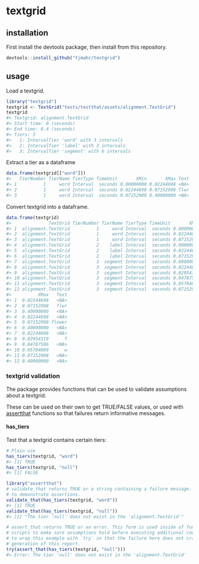 
<!-- README.md is generated from README.Rmd. Please edit that file -->
textgrid
========

installation
------------

First install the devtools package, then install from this repository.

``` r
devtools::install_github("tjmahr/textgrid")
```

usage
-----

Load a textgrid.

``` r
library("textgrid")
textgrid <- TextGrid("tests/testthat/assets/alignment.TextGrid")
textgrid
#> Textgrid: alignment.TextGrid
#> Start time: 0 (seconds)
#> End time: 0.4 (seconds)
#> Tiers: 3
#>   1: IntervalTier 'word' with 3 intervals
#>   2: IntervalTier 'label' with 3 intervals
#>   3: IntervalTier 'segment' with 6 intervals
```

Extract a tier as a dataframe

``` r
data.frame(textgrid[["word"]])
#>   TierNumber TierName TierType TimeUnit       XMin       XMax Text
#> 1          1     word Interval  seconds 0.00000000 0.02244698 <NA>
#> 2          1     word Interval  seconds 0.02244698 0.07152908 flwr
#> 3          1     word Interval  seconds 0.07152908 0.40000000 <NA>
```

Convert textgrid into a dataframe.

``` r
data.frame(textgrid)
#>              TextGrid TierNumber TierName TierType TimeUnit       XMin
#> 1  alignment.TextGrid          1     word Interval  seconds 0.00000000
#> 2  alignment.TextGrid          1     word Interval  seconds 0.02244698
#> 3  alignment.TextGrid          1     word Interval  seconds 0.07152908
#> 4  alignment.TextGrid          2    label Interval  seconds 0.00000000
#> 5  alignment.TextGrid          2    label Interval  seconds 0.02244698
#> 6  alignment.TextGrid          2    label Interval  seconds 0.07152908
#> 7  alignment.TextGrid          3  segment Interval  seconds 0.00000000
#> 8  alignment.TextGrid          3  segment Interval  seconds 0.02244698
#> 9  alignment.TextGrid          3  segment Interval  seconds 0.02954319
#> 10 alignment.TextGrid          3  segment Interval  seconds 0.04787506
#> 11 alignment.TextGrid          3  segment Interval  seconds 0.05704099
#> 12 alignment.TextGrid          3  segment Interval  seconds 0.07152908
#>          XMax   Text
#> 1  0.02244698   <NA>
#> 2  0.07152908   flwr
#> 3  0.40000000   <NA>
#> 4  0.02244698   <NA>
#> 5  0.07152908 flower
#> 6  0.40000000   <NA>
#> 7  0.02244698   <NA>
#> 8  0.02954319      f
#> 9  0.04787506   <NA>
#> 10 0.05704099      w
#> 11 0.07152908   <NA>
#> 12 0.40000000   <NA>
```

### textgrid validation

The package provides functions that can be used to validate assumptions about a textgrid.

These can be used on their own to get TRUE/FALSE values, or used with [assertthat](https://github.com/hadley/assertthat) functions so that failures return informative messages.

#### has\_tiers

Test that a textgrid contains certain tiers:

``` r
# Plain use
has_tiers(textgrid, "word")
#> [1] TRUE
has_tiers(textgrid, "null")
#> [1] FALSE

library("assertthat")
# validate_that returns TRUE or a string containing a failure message. It's used
# to demonstrate assertions.
validate_that(has_tiers(textgrid, "word"))
#> [1] TRUE
validate_that(has_tiers(textgrid, "null"))
#> [1] "The tier 'null' does not exist in the 'alignment.TextGrid'"

# assert_that returns TRUE or an error. This form is used inside of functions or
# scripts to make sure assumptions hold before executing additional code. I have
# to wrap this example with `try` so that the failure here does not crash the
# generation of this report.
try(assert_that(has_tiers(textgrid, "null")))
#> Error: The tier 'null' does not exist in the 'alignment.TextGrid'
```
